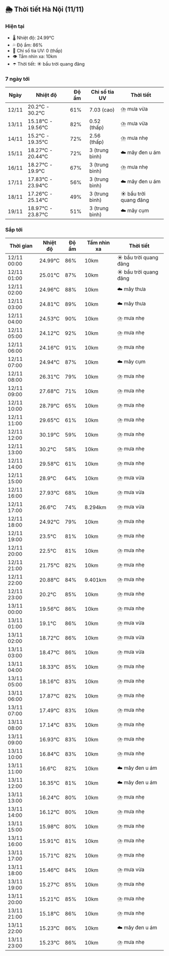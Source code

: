 ## 🌦️ Thời tiết Hà Nội (11/11)

### Hiện tại

- 🌡️ Nhiệt độ: 24.99℃
- 💦 Độ ẩm: 86%
- 🌟 Chỉ số tia UV: 0 (thấp)
- 👁️ Tầm nhìn xa: 10km
- ☂️ Thời tiết: ☀️ bầu trời quang đãng

### 7 ngày tới

| Ngày | Nhiệt độ | Độ ẩm | Chỉ số tia UV | Thời tiết |
| --- | --- | --- | --- | --- |
| 12/11 | 20.2℃ - 30.2℃ | 61% | 7.03 (cao) | ⛈️ mưa vừa |
| 13/11 | 15.18℃ - 19.56℃ | 82% | 0.52 (thấp) | ⛈️ mưa vừa |
| 14/11 | 15.2℃ - 19.35℃ | 72% | 2.56 (thấp) | ⛈️ mưa nhẹ |
| 15/11 | 18.27℃ - 20.44℃ | 72% | 3 (trung bình) | ☁️ mây đen u ám |
| 16/11 | 18.27℃ - 19.9℃ | 67% | 3 (trung bình) | ⛈️ mưa nhẹ |
| 17/11 | 17.83℃ - 23.94℃ | 56% | 3 (trung bình) | ☁️ mây đen u ám |
| 18/11 | 17.26℃ - 25.14℃ | 49% | 3 (trung bình) | ☀️ bầu trời quang đãng |
| 19/11 | 18.97℃ - 23.87℃ | 51% | 3 (trung bình) | ☁️ mây cụm |

### Sắp tới

| Thời gian | Nhiệt độ | Độ ẩm | Tầm nhìn xa | Thời tiết |
| --- | --- | --- | --- | --- |
| 12/11 00:00 | 24.99℃ | 86% | 10km | ☀️ bầu trời quang đãng |
| 12/11 01:00 | 25.01℃ | 87% | 10km | ☀️ bầu trời quang đãng |
| 12/11 02:00 | 24.96℃ | 88% | 10km | ☁️ mây thưa |
| 12/11 03:00 | 24.81℃ | 89% | 10km | ☁️ mây thưa |
| 12/11 04:00 | 24.53℃ | 90% | 10km | ⛈️ mưa nhẹ |
| 12/11 05:00 | 24.12℃ | 92% | 10km | ⛈️ mưa nhẹ |
| 12/11 06:00 | 24.16℃ | 91% | 10km | ⛈️ mưa nhẹ |
| 12/11 07:00 | 24.94℃ | 87% | 10km | ☁️ mây cụm |
| 12/11 08:00 | 26.31℃ | 79% | 10km | ⛈️ mưa nhẹ |
| 12/11 09:00 | 27.68℃ | 71% | 10km | ⛈️ mưa nhẹ |
| 12/11 10:00 | 28.79℃ | 65% | 10km | ⛈️ mưa nhẹ |
| 12/11 11:00 | 29.65℃ | 61% | 10km | ⛈️ mưa nhẹ |
| 12/11 12:00 | 30.19℃ | 59% | 10km | ⛈️ mưa nhẹ |
| 12/11 13:00 | 30.2℃ | 58% | 10km | ⛈️ mưa nhẹ |
| 12/11 14:00 | 29.58℃ | 61% | 10km | ⛈️ mưa nhẹ |
| 12/11 15:00 | 28.9℃ | 64% | 10km | ⛈️ mưa vừa |
| 12/11 16:00 | 27.93℃ | 68% | 10km | ⛈️ mưa vừa |
| 12/11 17:00 | 26.6℃ | 74% | 8.294km | ⛈️ mưa vừa |
| 12/11 18:00 | 24.92℃ | 79% | 10km | ⛈️ mưa nhẹ |
| 12/11 19:00 | 23.5℃ | 81% | 10km | ⛈️ mưa nhẹ |
| 12/11 20:00 | 22.5℃ | 81% | 10km | ⛈️ mưa nhẹ |
| 12/11 21:00 | 21.75℃ | 82% | 10km | ⛈️ mưa nhẹ |
| 12/11 22:00 | 20.88℃ | 84% | 9.401km | ⛈️ mưa nhẹ |
| 12/11 23:00 | 20.2℃ | 85% | 10km | ⛈️ mưa nhẹ |
| 13/11 00:00 | 19.56℃ | 86% | 10km | ⛈️ mưa nhẹ |
| 13/11 01:00 | 19.1℃ | 86% | 10km | ⛈️ mưa vừa |
| 13/11 02:00 | 18.72℃ | 86% | 10km | ⛈️ mưa vừa |
| 13/11 03:00 | 18.47℃ | 86% | 10km | ⛈️ mưa vừa |
| 13/11 04:00 | 18.33℃ | 85% | 10km | ⛈️ mưa nhẹ |
| 13/11 05:00 | 18.16℃ | 83% | 10km | ⛈️ mưa nhẹ |
| 13/11 06:00 | 17.87℃ | 82% | 10km | ⛈️ mưa nhẹ |
| 13/11 07:00 | 17.49℃ | 83% | 10km | ⛈️ mưa nhẹ |
| 13/11 08:00 | 17.14℃ | 83% | 10km | ⛈️ mưa nhẹ |
| 13/11 09:00 | 16.93℃ | 83% | 10km | ⛈️ mưa nhẹ |
| 13/11 10:00 | 16.84℃ | 83% | 10km | ⛈️ mưa nhẹ |
| 13/11 11:00 | 16.6℃ | 82% | 10km | ☁️ mây đen u ám |
| 13/11 12:00 | 16.35℃ | 81% | 10km | ☁️ mây đen u ám |
| 13/11 13:00 | 16.24℃ | 80% | 10km | ⛈️ mưa nhẹ |
| 13/11 14:00 | 16.12℃ | 80% | 10km | ⛈️ mưa nhẹ |
| 13/11 15:00 | 15.98℃ | 80% | 10km | ⛈️ mưa nhẹ |
| 13/11 16:00 | 15.91℃ | 81% | 10km | ⛈️ mưa nhẹ |
| 13/11 17:00 | 15.71℃ | 82% | 10km | ⛈️ mưa nhẹ |
| 13/11 18:00 | 15.46℃ | 84% | 10km | ⛈️ mưa vừa |
| 13/11 19:00 | 15.27℃ | 85% | 10km | ⛈️ mưa nhẹ |
| 13/11 20:00 | 15.21℃ | 85% | 10km | ⛈️ mưa nhẹ |
| 13/11 21:00 | 15.18℃ | 86% | 10km | ⛈️ mưa nhẹ |
| 13/11 22:00 | 15.23℃ | 86% | 10km | ☁️ mây đen u ám |
| 13/11 23:00 | 15.23℃ | 86% | 10km | ⛈️ mưa nhẹ |
